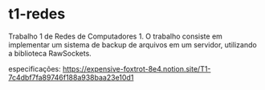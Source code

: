 # t1-redes
Trabalho 1 de Redes de Computadores 1. O trabalho consiste em implementar um sistema de backup de arquivos em um servidor, utilizando a biblioteca RawSockets.

especificações: https://expensive-foxtrot-8e4.notion.site/T1-7c4dbf7fa89746f188a938baa23e10d1
